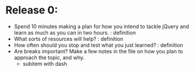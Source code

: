 # Release 0:
 * Spend 10 minutes making a plan for how you intend to tackle jQuery and learn as much as you can in two hours.
	:	definition
 * What sorts of resources will help?
 : definition
 * How often should you stop and test what you just learned?
: definition
 * Are breaks important? Make a few notes in the file on how you plan to approach the topic, and why.
 	- subitem with dash